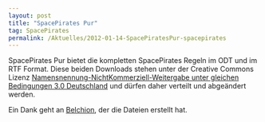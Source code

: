 ```yaml
---
layout: post
title: "SpacePirates Pur"
tag: SpacePirates
permalink: /Aktuelles/2012-01-14-SpacePiratesPur-spacepirates
---
```


SpacePirates Pur bietet die kompletten SpacePirates Regeln im ODT und im RTF Format. Diese beiden Downloads stehen unter der Creative Commons Lizenz [Namensnennung-NichtKommerziell-Weitergabe unter gleichen Bedingungen 3.0 Deutschland](http:/creativecommons.org/licenses/by-nc-sa/3.0/de/) und dürfen daher verteilt und abgeändert werden.

Ein Dank geht an [Belchion](http:/belchion.rsp-blogs.de/), der die Dateien erstellt hat.
